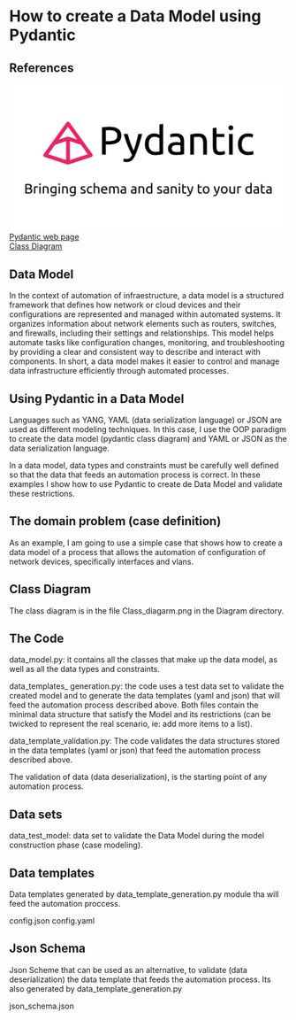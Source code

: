 # How to create a Data Model using Pydantic

## References

![plot](./Diagram/pydantic.png)
[Pydantic web page](https://docs.pydantic.dev/latest/)  
[Class Diagram](./Diagram/Class_diagram.png)

## Data Model

In the context of automation of infraestructure, a data model is a structured framework that defines how network or cloud devices and their configurations are represented and managed within automated systems. It organizes information about network elements such as routers, switches, and firewalls, including their settings and relationships. This model helps automate tasks like configuration changes, monitoring, and troubleshooting by providing a clear and consistent way to describe and interact with components. In short, a data model makes it easier to control and manage data infrastructure efficiently through automated processes.

## Using Pydantic in a Data Model

Languages ​​such as YANG, YAML (data serialization language) or JSON are used as different modeling techniques. In this case, I use the OOP paradigm to create the data model (pydantic class diagram) and YAML or JSON as the data serialization language.

In a data model, data types and constraints must be carefully well defined so that the data that feeds an automation process is correct. In these examples I show how to use Pydantic to create de Data Model and validate these restrictions.

## The domain problem (case definition)

As an example, I am going to use a simple case that shows how to create a data model of a process that allows the automation of configuration of network devices, specifically interfaces and vlans.

## Class Diagram

The class diagram is in the file Class_diagarm.png in the Diagram directory.

## The Code

data_model.py: it contains all the classes that make up the data model, as well as all the data types and constraints.

data_templates_ generation.py: the code uses a test data set to validate the created model and to generate the data templates (yaml and json) that will feed the automation process described above. Both files contain the minimal data structure that satisfy the Model and its restrictions (can be twicked to represent the real scenario, ie: add more items to a list).

data_template_validation.py: The code validates the data structures stored in the data templates (yaml or json) that feed the automation process described above.

The validation of data (data deserialization), is the starting point of any automation process.

## Data sets

data_test_model: data set to validate the Data Model during the model construction phase (case modeling).

## Data templates

Data templates generated by data_template_generation.py module tha will feed the automation proccess.

config.json
config.yaml

## Json Schema

Json Scheme that can be used as an alternative, to validate (data deserialization) the data template that feeds the automation process. Its also generated by data_template_generation.py

json_schema.json
